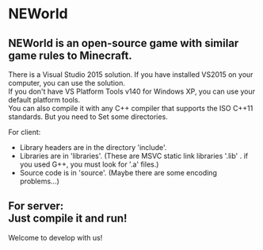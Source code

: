 # NEWorld
NEWorld is an open-source game with similar game rules to Minecraft.  
--------------------------------------------------  
There is a Visual Studio 2015 solution. If you have installed VS2015 on your computer, you can use the solution.  
If you don't have VS Platform Tools v140 for Windows XP, you can use your default platform tools.  
You can also compile it with any C++ compiler that supports the ISO C++11 standards. But you need to Set some directories.  
  
For client:  
- Library headers are in the directory 'include'.  
- Libraries are in 'libraries'. (These are MSVC static link libraries '.lib' . if you used G++, you must look for '.a' files.)  
- Source code is in 'source'. (Maybe there are some encoding problems...)  
  
For server:  
Just compile it and run!
--------------------------------------------------  
Welcome to develop with us!  
